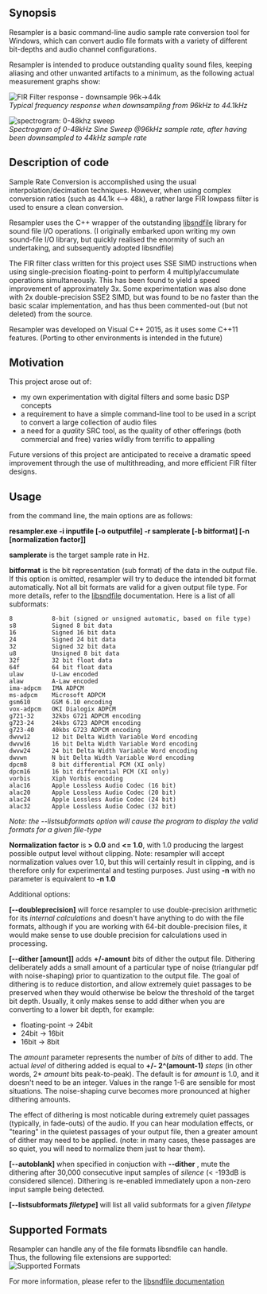 ## Synopsis
Resampler is a basic command-line audio sample rate conversion tool for Windows, which can convert audio file formats with a variety of different bit-depths and audio channel configurations. 

Resampler is intended to produce outstanding quality sound files, keeping aliasing and other unwanted artifacts to a minimum, as the following actual measurement graphs show:

![FIR Filter response - downsample 96k->44k](https://github.com/jniemann66/ReSampler/blob/master/147_160_FIR_Frequency-response-2016-03-30-KAISER_WINDOW.JPG)   
*Typical frequency response when downsampling from 96kHz to 44.1kHz*

![spectrogram: 0-48khz sweep ](https://github.com/jniemann66/ReSampler/blob/master/96khz_sweep-3dBFS_64f(to44k).png)  
*Spectrogram of 0-48kHz Sine Sweep @96kHz sample rate, after having been downsampled to 44kHz sample rate*

## Description of code
 
Sample Rate Conversion is accomplished using the usual interpolation/decimation techniques. However, when using complex conversion ratios (such as 44.1k <--> 48k), a rather large FIR lowpass filter is used to ensure a clean conversion.

Resampler uses the C++ wrapper of the outstanding [libsndfile](http://www.mega-nerd.com/libsndfile/) library for sound file I/O operations. (I originally embarked upon writing my own sound-file I/O library, but quickly realised the enormity of such an undertaking, and subsequently adopted libsndfile)

The FIR filter class written for this project uses SSE SIMD instructions when using single-precision floating-point to perform 4 multiply/accumulate operations simultaneously. This has been found to yield a speed improvement of approximately 3x. Some experimentation was also done with 2x double-precision SSE2 SIMD, but was found to be no faster than the basic scalar implementation, and has thus been commented-out (but not deleted) from the source.

Resampler was developed on Visual C++ 2015, as it uses some C++11 features. (Porting to other environments is intended in the future)

## Motivation
This project arose out of: 

* my own experimentation with digital filters and some basic DSP concepts
* a requirement to have a simple command-line tool to be used in a script to convert a large collection of audio files
* a need for a *quality* SRC tool, as the quality of other offerings (both commercial and free) varies wildly from terrific to appalling

Future versions of this project are anticipated to receive a dramatic speed improvement through the use of multithreading, and more efficient FIR filter designs. 

## Usage

from the command line, the main options are as follows:

**resampler.exe -i inputfile [-o outputfile] -r samplerate [-b bitformat] [-n [normalization factor]]**
 
**samplerate** is the target sample rate in Hz.

**bitformat** is the bit representation (sub format) of the data in the output file. If this option is omitted, resampler will try to deduce the intended bit format automatically. Not all bit formats are valid for a given output file type. For more details, refer to the [libsndfile](http://www.mega-nerd.com/libsndfile/) documentation. Here is a list of all subformats: 

    8			8-bit (signed or unsigned automatic, based on file type)
    s8			Signed 8 bit data
    16			Signed 16 bit data
    24			Signed 24 bit data
    32			Signed 32 bit data
    u8			Unsigned 8 bit data
    32f			32 bit float data
    64f			64 bit float data
    ulaw		U-Law encoded
    alaw		A-Law encoded
    ima-adpcm	IMA ADPCM
    ms-adpcm	Microsoft ADPCM
    gsm610		GSM 6.10 encoding
    vox-adpcm	OKI Dialogix ADPCM
    g721-32		32kbs G721 ADPCM encoding
    g723-24		24kbs G723 ADPCM encoding
    g723-40		40kbs G723 ADPCM encoding
    dwvw12		12 bit Delta Width Variable Word encoding
    dwvw16		16 bit Delta Width Variable Word encoding
    dwvw24		24 bit Delta Width Variable Word encoding
    dwvwn		N bit Delta Width Variable Word encoding
    dpcm8		8 bit differential PCM (XI only)
    dpcm16		16 bit differential PCM (XI only)
    vorbis		Xiph Vorbis encoding
    alac16		Apple Lossless Audio Codec (16 bit)
    alac20		Apple Lossless Audio Codec (20 bit)
    alac24		Apple Lossless Audio Codec (24 bit)
    alac32		Apple Lossless Audio Codec (32 bit)

*Note: the --listsubformats option will cause the program to display the valid formats for a given file-type*

**Normalization factor** is **> 0.0** and **<= 1.0**, with 1.0 producing the largest possible output level without clipping. Note: resampler will accept normalization values over 1.0, but this will certainly result in clipping, and is therefore only for experimental and testing purposes. Just using **-n** with no parameter is equivalent to **-n 1.0**

Additional options:

**[--doubleprecision]** will force resampler to use double-precision arithmetic for its *internal calculations* and doesn't have anything to do with the file formats, although if you are working with 64-bit double-precision files, it would make sense to use double precision for calculations used in processing.

**[--dither [amount]]** adds **+/-amount** *bits* of dither the output file. Dithering deliberately adds a small amount of a particular type of noise (triangular pdf with noise-shaping) prior to quantization to the output file. The goal of dithering is to reduce distortion, and allow extremely quiet passages to be preserved when they would otherwise be below the threshold of the target bit depth. Usually, it only makes sense to add dither when you are converting to a lower bit depth, for example:
 
- floating-point -> 24bit
- 24bit -> 16bit
- 16bit -> 8bit

The *amount* parameter represents the number of *bits* of dither to add. The actual *level* of dithering added is equal to **+/- 2^(amount-1)** *steps* (in other words, 2\* *amount* bits peak-to-peak). The default is for *amount* is 1.0, and it doesn't need to be an integer. Values in the range 1-6 are sensible for most situations. The noise-shaping curve becomes more pronounced at higher dithering amounts.  

The effect of dithering is most noticable during extremely quiet passages (typically, in fade-outs) of the audio. If you can hear modulation effects, or "tearing" in the quietest passages of your output file, then a greater amount of dither may need to be applied. (note: in many cases, these passages are so quiet, you will need to normalize them just to hear them).

**[--autoblank]** when specified in conjuction with **--dither** , mute the dithering after 30,000 consecutive input samples of *silence* (< -193dB is considered silence). Dithering is re-enabled immediately upon a non-zero input sample being detected.

**[--listsubformats *filetype*]** will list all valid subformats for a given *filetype*

## Supported Formats

Resampler can handle any of the file formats libsndfile can handle.  
Thus, the following file extensions are supported:  
![Supported Formats](https://github.com/jniemann66/ReSampler/blob/master/supported_formats.png)

For more information, please refer to the [libsndfile documentation](http://www.mega-nerd.com/libsndfile/)
 
